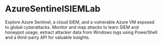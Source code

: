 # AzureSentinelSIEMLab
Explore Azure Sentinel, a cloud SIEM, and a vulnerable Azure VM exposed to global cyberattacks. Monitor and map attacks to learn SIEM and honeypot usage, extract attacker data from Windows logs using PowerShell and a third-party API for valuable insights.
